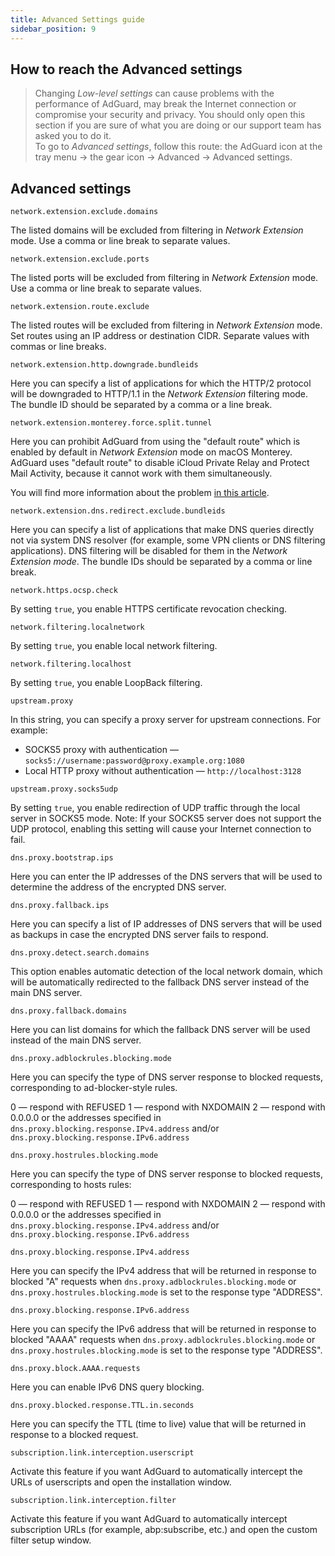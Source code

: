 ```yaml
---
title: Advanced Settings guide
sidebar_position: 9
---
```


## How to reach the Advanced settings

> Changing *Low-level settings* can cause problems with the performance of AdGuard, may break the Internet connection or compromise your security and privacy. You should only open this section if you are sure of what you are doing or our support team has asked you to do it.  
To go to *Advanced settings*, follow this route: the AdGuard icon at the tray menu → the gear icon → Advanced → Advanced settings.

## Advanced settings

`network.extension.exclude.domains` 

The listed domains will be excluded from filtering in *Network Extension* mode. Use a comma or line break to separate values. 

`network.extension.exclude.ports`

The listed ports will be excluded from filtering in *Network Extension* mode. Use a comma or line break to separate values.

`network.extension.route.exclude` 

The listed routes will be excluded from filtering in *Network Extension* mode. Set routes using an IP address or destination CIDR. Separate values with commas or line breaks. 

`network.extension.http.downgrade.bundleids`

Here you can specify a list of applications for which the HTTP/2 protocol will be downgraded to HTTP/1.1 in the *Network Extension* filtering mode. The bundle ID should be separated by a comma or a line break.

`network.extension.monterey.force.split.tunnel` 

Here you can prohibit AdGuard from using the "default route" which is enabled by default in *Network Extension* mode on macOS Monterey. AdGuard uses "default route" to disable iCloud Private Relay and Protect Mail Activity, because it cannot work with them simultaneously. 

You will find more information about the problem [in this article](https://adguard.com/kb/adguard-for-mac/solving-problems/icloud-private-relay). 

`network.extension.dns.redirect.exclude.bundleids` 

Here you can specify a list of applications that make DNS queries directly not via system DNS resolver (for example, some VPN clients or DNS filtering applications). DNS filtering will be disabled for them in the *Network Extension mode*. The bundle IDs should be separated by a comma or line break.

`network.https.ocsp.check` 

By setting `true`, you enable HTTPS certificate revocation checking.

`network.filtering.localnetwork` 

By setting `true`, you enable local network filtering. 

`network.filtering.localhost` 

By setting `true`, you enable LoopBack filtering. 

`upstream.proxy` 

In this string, you can specify a proxy server for upstream connections. For example: 

* SOCKS5 proxy with authentication — `socks5://username:password@proxy.example.org:1080`
* Local HTTP proxy without authentication — `http://localhost:3128`

`upstream.proxy.socks5udp` 

By setting `true`, you enable redirection of UDP traffic through the local server in SOCKS5 mode. Note: If your SOCKS5 server does not support the UDP protocol, enabling this setting will cause your Internet connection to fail.

`dns.proxy.bootstrap.ips`

Here you can enter the IP addresses of the DNS servers that will be used to determine the address of the encrypted DNS server.

`dns.proxy.fallback.ips`

Here you can specify a list of IP addresses of DNS servers that will be used as backups in case the encrypted DNS server fails to respond. 

`dns.proxy.detect.search.domains`

This option enables automatic detection of the local network domain, which will be automatically redirected to the fallback DNS server instead of the main DNS server.  

`dns.proxy.fallback.domains`

Here you can list domains for which the fallback DNS server will be used instead of the main DNS server.  

`dns.proxy.adblockrules.blocking.mode`

Here you can specify the type of DNS server response to blocked requests, corresponding to ad-blocker-style rules. 

0 — respond with REFUSED
1 — respond with NXDOMAIN 
2 — respond with 0.0.0.0 or the addresses specified in `dns.proxy.blocking.response.IPv4.address` and/or `dns.proxy.blocking.response.IPv6.address`

`dns.proxy.hostrules.blocking.mode`

Here you can specify the type of DNS server response to blocked requests, corresponding to hosts rules:

0 — respond with REFUSED
1 — respond with NXDOMAIN 
2 — respond with 0.0.0.0 or the addresses specified in `dns.proxy.blocking.response.IPv4.address` and/or `dns.proxy.blocking.response.IPv6.address`

`dns.proxy.blocking.response.IPv4.address`

Here you can specify the IPv4 address that will be returned in response to blocked "A" requests when `dns.proxy.adblockrules.blocking.mode` or `dns.proxy.hostrules.blocking.mode` is set to the response type "ADDRESS".

`dns.proxy.blocking.response.IPv6.address`

Here you can specify the IPv6 address that will be returned in response to blocked "AAAA" requests when `dns.proxy.adblockrules.blocking.mode` or `dns.proxy.hostrules.blocking.mode` is set to the response type "ADDRESS".

`dns.proxy.block.AAAA.requests`

Here you can enable IPv6 DNS query blocking.

`dns.proxy.blocked.response.TTL.in.seconds`

Here you can specify the TTL (time to live) value that will be returned in response to a blocked request.  

`subscription.link.interception.userscript`

Activate this feature if you want AdGuard to automatically intercept the URLs of userscripts and open the installation window. 

`subscription.link.interception.filter`

Activate this feature if you want AdGuard to automatically intercept subscription URLs (for example, abp:subscribe, etc.) and open the custom filter setup window.
